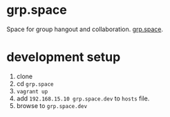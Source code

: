 # grp.space
Space for group hangout and collaboration. [grp.space](http://grp.space).

# development setup

1. clone
2. cd `grp.space`
3. `vagrant up`
4. add `192.168.15.10 grp.space.dev` to `hosts` file.
5. browse to `grp.space.dev`
